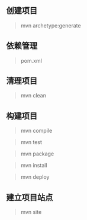 ## **创建项目**
> mvn archetype:generate

## **依赖管理**
> pom.xml

## **清理项目**
> mvn clean

## **构建项目**
> mvn compile

> mvn test

> mvn package

> mvn install

> mvn deploy 

## **建立项目站点**
> mvn site
